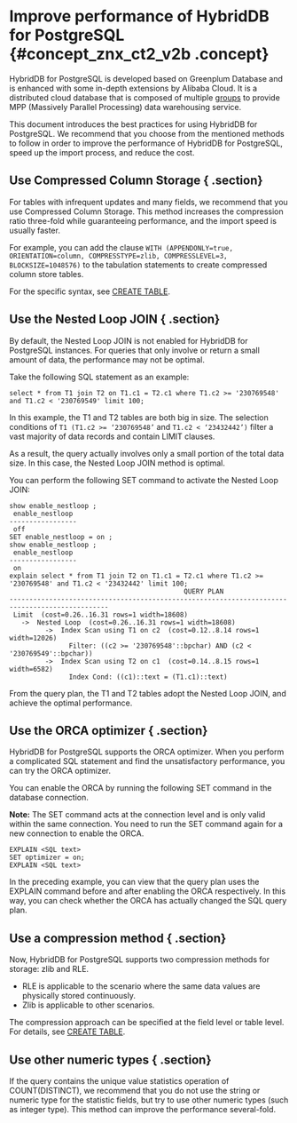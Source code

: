 # Improve performance of HybridDB for PostgreSQL {#concept_znx_ct2_v2b .concept}

HybridDB for PostgreSQL is developed based on Greenplum Database and is enhanced with some in-depth extensions by Alibaba Cloud. It is a distributed cloud database that is composed of multiple [groups](https://www.alibabacloud.com/help/doc-detail/35402.htm) to provide MPP \(Massively Parallel Processing\) data warehousing service.

This document introduces the best practices for using HybridDB for PostgreSQL. We recommend that you choose from the mentioned methods to follow in order to improve the performance of HybridDB for PostgreSQL, speed up the import process, and reduce the cost.

## Use Compressed Column Storage { .section}

For tables with infrequent updates and many fields, we recommend that you use Compressed Column Storage. This method increases the compression ratio three-fold while guaranteeing performance, and the import speed is usually faster.

For example, you can add the clause `WITH (APPENDONLY=true, ORIENTATION=column, COMPRESSTYPE=zlib, COMPRESSLEVEL=3, BLOCKSIZE=1048576)` to the tabulation statements to create compressed column store tables.

For the specific syntax, see [CREATE TABLE](http://gpdb.docs.pivotal.io/4380/ref_guide/sql_commands/CREATE_TABLE.html).

## Use the Nested Loop JOIN { .section}

By default, the Nested Loop JOIN is not enabled for HybridDB for PostgreSQL instances. For queries that only involve or return a small amount of data, the performance may not be optimal.

Take the following SQL statement as an example:

```
select * from T1 join T2 on T1.c1 = T2.c1 where T1.c2 >= '230769548' and T1.c2 < '230769549' limit 100;
```

In this example, the T1 and T2 tables are both big in size. The selection conditions of `T1 (T1.c2 >= ‘230769548’` and `T1.c2 < ‘23432442’)` filter a vast majority of data records and contain LIMIT clauses.

As a result, the query actually involves only a small portion of the total data size. In this case, the Nested Loop JOIN method is optimal.

You can perform the following SET command to activate the Nested Loop JOIN:

```
show enable_nestloop ;
 enable_nestloop
-----------------
 off
SET enable_nestloop = on ;
show enable_nestloop ;
 enable_nestloop
-----------------
 on
explain select * from T1 join T2 on T1.c1 = T2.c1 where T1.c2 >= '230769548' and T1.c2 < '23432442' limit 100;
                                            QUERY PLAN
-----------------------------------------------------------------------------------------------
 Limit  (cost=0.26..16.31 rows=1 width=18608)
   ->  Nested Loop  (cost=0.26..16.31 rows=1 width=18608)
         ->  Index Scan using T1 on c2  (cost=0.12..8.14 rows=1 width=12026)
               Filter: ((c2 >= '230769548'::bpchar) AND (c2 < '230769549'::bpchar))
         ->  Index Scan using T2 on c1  (cost=0.14..8.15 rows=1 width=6582)
               Index Cond: ((c1)::text = (T1.c1)::text)
```

From the query plan, the T1 and T2 tables adopt the Nested Loop JOIN, and achieve the optimal performance.

## Use the ORCA optimizer { .section}

HybridDB for PostgreSQL supports the ORCA optimizer. When you perform a complicated SQL statement and find the unsatisfactory performance, you can try the ORCA optimizer.

You can enable the ORCA by running the following SET command in the database connection.

**Note:** The SET command acts at the connection level and is only valid within the same connection. You need to run the SET command again for a new connection to enable the ORCA.

```
EXPLAIN <SQL text>
SET optimizer = on;
EXPLAIN <SQL text>
```

In the preceding example, you can view that the query plan uses the EXPLAIN command before and after enabling the ORCA respectively. In this way, you can check whether the ORCA has actually changed the SQL query plan.

## Use a compression method { .section}

Now, HybridDB for PostgreSQL supports two compression methods for storage: zlib and RLE.

-   RLE is applicable to the scenario where the same data values are physically stored continuously.
-   Zlib is applicable to other scenarios.

The compression approach can be specified at the field level or table level. For details, see [CREATE TABLE](http://gpdb.docs.pivotal.io/4380/ref_guide/sql_commands/CREATE_TABLE.html).

## Use other numeric types { .section}

If the query contains the unique value statistics operation of COUNT\(DISTINCT\), we recommend that you do not use the string or numeric type for the statistic fields, but try to use other numeric types \(such as integer type\). This method can improve the performance several-fold.

